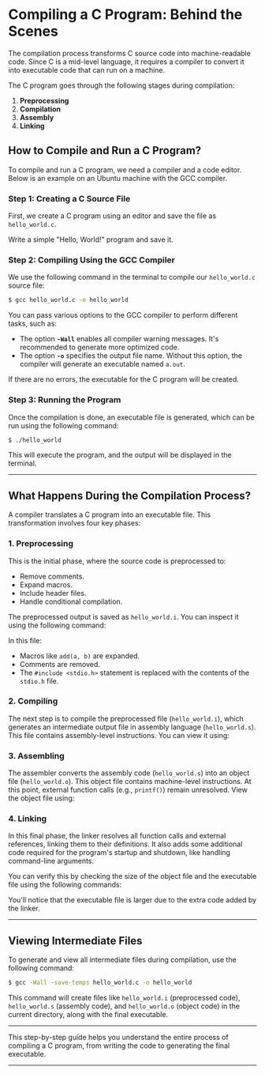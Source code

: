 # Compiling a C Program: Behind the Scenes

The compilation process transforms C source code into machine-readable code. Since C is a mid-level language, it requires a compiler to convert it into executable code that can run on a machine.

The C program goes through the following stages during compilation:

1. **Preprocessing**
2. **Compilation**
3. **Assembly**
4. **Linking**

## How to Compile and Run a C Program?

To compile and run a C program, we need a compiler and a code editor. Below is an example on an Ubuntu machine with the GCC compiler.

### Step 1: Creating a C Source File
First, we create a C program using an editor and save the file as `hello_world.c`.

Write a simple "Hello, World!" program and save it.

### Step 2: Compiling Using the GCC Compiler
We use the following command in the terminal to compile our `hello_world.c` source file:

```bash
$ gcc hello_world.c -o hello_world
```

You can pass various options to the GCC compiler to perform different tasks, such as:
- The option **`-Wall`** enables all compiler warning messages. It's recommended to generate more optimized code.
- The option **`-o`** specifies the output file name. Without this option, the compiler will generate an executable named `a.out`.

If there are no errors, the executable for the C program will be created.

### Step 3: Running the Program
Once the compilation is done, an executable file is generated, which can be run using the following command:

```bash
$ ./hello_world
```

This will execute the program, and the output will be displayed in the terminal.

---

## What Happens During the Compilation Process?

A compiler translates a C program into an executable file. This transformation involves four key phases:

### 1. Preprocessing
This is the initial phase, where the source code is preprocessed to:
- Remove comments.
- Expand macros.
- Include header files.
- Handle conditional compilation.

The preprocessed output is saved as `hello_world.i`. You can inspect it using the following command:

In this file:
- Macros like `add(a, b)` are expanded.
- Comments are removed.
- The `#include <stdio.h>` statement is replaced with the contents of the `stdio.h` file.


### 2. Compiling
The next step is to compile the preprocessed file (`hello_world.i`), which generates an intermediate output file in assembly language (`hello_world.s`). This file contains assembly-level instructions. You can view it using:


### 3. Assembling
The assembler converts the assembly code (`hello_world.s`) into an object file (`hello_world.o`). This object file contains machine-level instructions. At this point, external function calls (e.g., `printf()`) remain unresolved. View the object file using:


### 4. Linking
In this final phase, the linker resolves all function calls and external references, linking them to their definitions. It also adds some additional code required for the program's startup and shutdown, like handling command-line arguments.

You can verify this by checking the size of the object file and the executable file using the following commands:

You'll notice that the executable file is larger due to the extra code added by the linker.

---

## Viewing Intermediate Files

To generate and view all intermediate files during compilation, use the following command:

```bash
$ gcc -Wall -save-temps hello_world.c -o hello_world
```

This command will create files like `hello_world.i` (preprocessed code), `hello_world.s` (assembly code), and `hello_world.o` (object code) in the current directory, along with the final executable.

---

This step-by-step guide helps you understand the entire process of compiling a C program, from writing the code to generating the final executable.

---